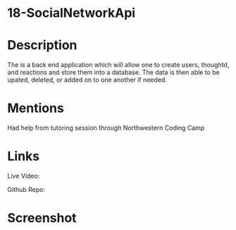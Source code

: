 # 18-SocialNetworkApi

# Description
The is a back end application which will allow one to create users, thoughtd, and reactions and store them into a database.  The data is then able to be upated, deleted, or added on to one another if needed.

# Mentions
Had help from tutoring session through Northwestern Coding Camp

# Links

Live Video:

Github Repo:

# Screenshot

